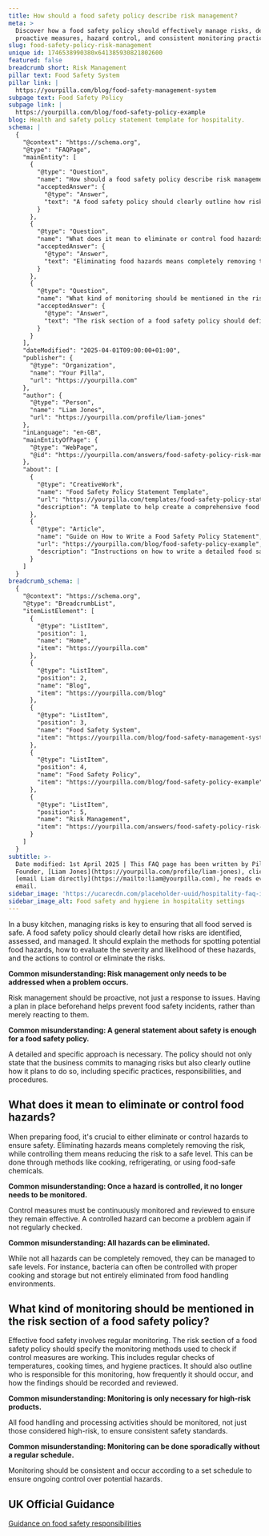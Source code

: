 ```yaml
---
title: How should a food safety policy describe risk management?
meta: >
  Discover how a food safety policy should effectively manage risks, detailing
  proactive measures, hazard control, and consistent monitoring practices.
slug: food-safety-policy-risk-management
unique id: 1746538990380x641385930821802600
featured: false
breadcrumb short: Risk Management
pillar text: Food Safety System
pillar link: |
  https://yourpilla.com/blog/food-safety-management-system
subpage text: Food Safety Policy
subpage link: |
  https://yourpilla.com/blog/food-safety-policy-example
blog: Health and safety policy statement template for hospitality.
schema: |
  {
    "@context": "https://schema.org",
    "@type": "FAQPage",
    "mainEntity": [
      {
        "@type": "Question",
        "name": "How should a food safety policy describe risk management?",
        "acceptedAnswer": {
          "@type": "Answer",
          "text": "A food safety policy should clearly outline how risks are identified, assessed, and managed in a busy kitchen. This involves detailing methods for spotting potential food hazards, evaluating the severity and likelihood of these hazards, and describing actions taken to control or eliminate the risks. The policy should be proactive, detailing specific practices, responsibilities, and procedures before issues arise, ensuring ongoing food safety."
        }
      },
      {
        "@type": "Question",
        "name": "What does it mean to eliminate or control food hazards?",
        "acceptedAnswer": {
          "@type": "Answer",
          "text": "Eliminating food hazards means completely removing the risk, whereas controlling food hazards refers to reducing the risk to a safe level. This can be achieved through various methods such as cooking, refrigerating, or using food-safe chemicals. It is crucial that control measures are consistently monitored and reviewed to maintain their effectiveness over time."
        }
      },
      {
        "@type": "Question",
        "name": "What kind of monitoring should be mentioned in the risk section of a food safety policy?",
        "acceptedAnswer": {
          "@type": "Answer",
          "text": "The risk section of a food safety policy should define specific monitoring methods to ensure that control measures are effective. This includes regular checks of temperatures, cooking times, and hygiene practices, as well as identifying those responsible for monitoring, the frequency of checks, and how findings are to be recorded and reviewed to maintain food safety standards."
        }
      }
    ],
    "dateModified": "2025-04-01T09:00:00+01:00",
    "publisher": {
      "@type": "Organization",
      "name": "Your Pilla",
      "url": "https://yourpilla.com"
    },
    "author": {
      "@type": "Person",
      "name": "Liam Jones",
      "url": "https://yourpilla.com/profile/liam-jones"
    },
    "inLanguage": "en-GB",
    "mainEntityOfPage": {
      "@type": "WebPage",
      "@id": "https://yourpilla.com/answers/food-safety-policy-risk-management"
    },
    "about": [
      {
        "@type": "CreativeWork",
        "name": "Food Safety Policy Statement Template",
        "url": "https://yourpilla.com/templates/food-safety-policy-statement",
        "description": "A template to help create a comprehensive food safety policy, detailing risk management and safety practices."
      },
      {
        "@type": "Article",
        "name": "Guide on How to Write a Food Safety Policy Statement",
        "url": "https://yourpilla.com/blog/food-safety-policy-example",
        "description": "Instructions on how to write a detailed food safety policy statement, including information on using templates effectively."
      }
    ]
  }
breadcrumb_schema: |
  {
    "@context": "https://schema.org",
    "@type": "BreadcrumbList",
    "itemListElement": [
      {
        "@type": "ListItem",
        "position": 1,
        "name": "Home",
        "item": "https://yourpilla.com"
      },
      {
        "@type": "ListItem",
        "position": 2,
        "name": "Blog",
        "item": "https://yourpilla.com/blog"
      },
      {
        "@type": "ListItem",
        "position": 3,
        "name": "Food Safety System",
        "item": "https://yourpilla.com/blog/food-safety-management-system"
      },
      {
        "@type": "ListItem",
        "position": 4,
        "name": "Food Safety Policy",
        "item": "https://yourpilla.com/blog/food-safety-policy-example"
      },
      {
        "@type": "ListItem",
        "position": 5,
        "name": "Risk Management",
        "item": "https://yourpilla.com/answers/food-safety-policy-risk-management"
      }
    ]
  }
subtitle: >-
  Date modified: 1st April 2025 | This FAQ page has been written by Pilla
  Founder, [Liam Jones](https://yourpilla.com/profile/liam-jones), click to
  [email Liam directly](https://mailto:liam@yourpilla.com), he reads every
  email.
sidebar_image: 'https://ucarecdn.com/placeholder-uuid/hospitality-faq-image.jpg'
sidebar_image_alt: Food safety and hygiene in hospitality settings
---
```

In a busy kitchen, managing risks is key to ensuring that all food served is safe. A food safety policy should clearly detail how risks are identified, assessed, and managed. It should explain the methods for spotting potential food hazards, how to evaluate the severity and likelihood of these hazards, and the actions to control or eliminate the risks.

**Common misunderstanding: Risk management only needs to be addressed when a problem occurs.**

Risk management should be proactive, not just a response to issues. Having a plan in place beforehand helps prevent food safety incidents, rather than merely reacting to them.

**Common misunderstanding: A general statement about safety is enough for a food safety policy.**

A detailed and specific approach is necessary. The policy should not only state that the business commits to managing risks but also clearly outline how it plans to do so, including specific practices, responsibilities, and procedures.

## What does it mean to eliminate or control food hazards?

When preparing food, it's crucial to either eliminate or control hazards to ensure safety. Eliminating hazards means completely removing the risk, while controlling them means reducing the risk to a safe level. This can be done through methods like cooking, refrigerating, or using food-safe chemicals.

**Common misunderstanding: Once a hazard is controlled, it no longer needs to be monitored.**

Control measures must be continuously monitored and reviewed to ensure they remain effective. A controlled hazard can become a problem again if not regularly checked.

**Common misunderstanding: All hazards can be eliminated.**

While not all hazards can be completely removed, they can be managed to safe levels. For instance, bacteria can often be controlled with proper cooking and storage but not entirely eliminated from food handling environments.

## What kind of monitoring should be mentioned in the risk section of a food safety policy?

Effective food safety involves regular monitoring. The risk section of a food safety policy should specify the monitoring methods used to check if control measures are working. This includes regular checks of temperatures, cooking times, and hygiene practices. It should also outline who is responsible for this monitoring, how frequently it should occur, and how the findings should be recorded and reviewed.

**Common misunderstanding: Monitoring is only necessary for high-risk products.**

All food handling and processing activities should be monitored, not just those considered high-risk, to ensure consistent safety standards.

**Common misunderstanding: Monitoring can be done sporadically without a regular schedule.**

Monitoring should be consistent and occur according to a set schedule to ensure ongoing control over potential hazards.

## UK Official Guidance

[Guidance on food safety responsibilities](https://www.gov.uk/food-safety-your-responsibilities)
